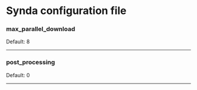 # Synda configuration file

### max_parallel_download

Default: 8

--------------------------------------------------------

### post_processing

Default: 0

--------------------------------------------------------

